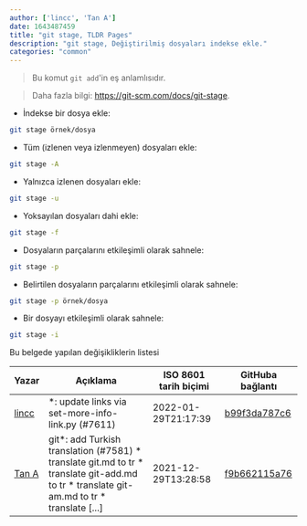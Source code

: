 ```yaml
---
author: ['lincc', 'Tan A']
date: 1643487459
title: "git stage, TLDR Pages"
description: "git stage, Değiştirilmiş dosyaları indekse ekle."
categories: "common"
---
```

> Bu komut `git add`'in eş anlamlısıdır.

> Daha fazla bilgi: <https://git-scm.com/docs/git-stage>.

- İndekse bir dosya ekle:

```bash
git stage örnek/dosya
```

- Tüm (izlenen veya izlenmeyen) dosyaları ekle:

```bash
git stage -A
```

- Yalnızca izlenen dosyaları ekle:

```bash
git stage -u
```

- Yoksayılan dosyaları dahi ekle:

```bash
git stage -f
```

- Dosyaların parçalarını etkileşimli olarak sahnele:

```bash
git stage -p
```

- Belirtilen dosyaların parçalarını etkileşimli olarak sahnele:

```bash
git stage -p örnek/dosya
```

- Bir dosyayı etkileşimli olarak sahnele:

```bash
git stage -i
```
Bu belgede yapılan değişikliklerin listesi


Yazar | Açıklama | ISO 8601 tarih biçimi | GitHuba bağlantı
------|-----|-----|-----
[lincc](mailto:46962923+blueskyson@users.noreply.github.com) | *: update links via set-more-info-link.py (#7611) | 2022-01-29T21:17:39 | [b99f3da787c6](https://github.com/tldr-pages/tldr/commit/b99f3da787c6f43a545b9cb5ebd8265b1367fbc4)
[Tan A](mailto:40173707+yutyo@users.noreply.github.com) | git*: add Turkish translation (#7581) * translate git.md to tr * translate git-add.md to tr * translate git-am.md to tr * translate [...] | 2021-12-29T13:28:58 | [f9b662115a76](https://github.com/tldr-pages/tldr/commit/f9b662115a765f843982cea237d608aab423e3f7)

